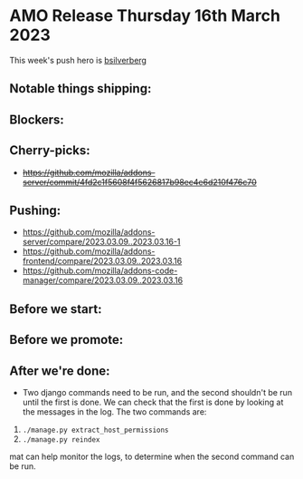 # AMO Release Thursday 16th March 2023

This week's push hero is [bsilverberg](https://github.com/bobsilverberg)

## Notable things shipping:

## Blockers:

## Cherry-picks:

- ~~https://github.com/mozilla/addons-server/commit/4fd2c1f5608f4f5626817b98ec4e6d210f476c70~~

## Pushing:

- https://github.com/mozilla/addons-server/compare/2023.03.09..2023.03.16-1
- https://github.com/mozilla/addons-frontend/compare/2023.03.09..2023.03.16
- https://github.com/mozilla/addons-code-manager/compare/2023.03.09..2023.03.16

## Before we start:

## Before we promote:

## After we're done:
- Two django commands need to be run, and the second shouldn't be run until the first is done. We can check that the first is done by looking at the messages in the log. The two commands are:
1. `./manage.py extract_host_permissions`
2. `./manage.py reindex`

mat can help monitor the logs, to determine when the second command can be run.
